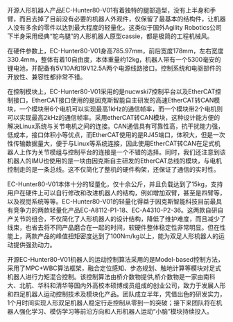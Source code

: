 开源人形机器人产品EC-Hunter80-V01有着独特的腿部造型，没有上半身和手臂，而且去掉了目前没有必要的机器人外观件，仅保留了最基本的结构件，让机器人没有多余的零件以达到最大程度的轻量化。这类似于国外Agility Robotics公司下半身采用经典“鸵鸟腿”的人形机器人原型cassie，都是极简的工程机械风。


在硬件参数上，EC-Hunter80-V01身高785.97mm，前后宽度178mm，左右宽度330.4mm，整体有着10自由度，本体重量约12kg，机器人带有一个5300毫安的锂电池，并配备有5V10A和19V12.5A两个电源线路接口。控制系统和电驱部件的开放性、兼容性都非常不错。


在控制模块上，EC-Hunter80-V01采用的是nucwski7控制平台以及EtherCAT控制接口，EtherCAT接口使用的是因克斯智能自主研发的高速EtherCAT转CAN模块，一个模块带6个电机可以实现最高1kHz的通信帧率，而一个模块带2个电机则可以实现最高2kHz的通信帧率。采用etherCAT转CAN模块，这种设计能方便的解决Linux系统与关节电机之间的连接。CAN通信具有可靠性高，抗干扰能力强，低成本，接口体积小等优点，而EtherCAT使用的是RJ45端口，体积大，但是一次性传输数据量大，便于与Linux等系统连接，因此使用EtherCAT转CAN在足式机器人上作为关节模组与控制平台的连接是一个不错的选择。同时，我们还注意到该机器人的IMU也使用的是一块由因克斯自主研发的EtherCAT总线的模块，与电机控制走的是一条总线。这不仅简化了整机的硬件构架，还保证了通信的实时性。


EC-Hunter80-V01本体十分的轻量化，仅十余公斤，并且负载达到了15kg，支持用户在硬件上可以自行修改和改进机器人的结构，例如增加双臂，甚至是四臂等，以及视觉系统等等。EC-Hunter80-V01的轻量化得益于因克斯智能科技目前最具有竞争力的两款轻量化产品EC-A8112-P1-18、EC-A4310-P2-36。这两款自研自产关节的组合，不仅简化了人形机器人的设计结构，降低了维护难度，而且减少了线束，也省去将不同产品磨合在一起的时间，软硬件整体稳定性非常明显。但在性能上，两款产品的峰值扭矩密度达到了100Nm/kg以上，能为双足人形机器人的运动提供强劲动力。


开源EC-Hunter80-V01机器人的运动控制算法采用的是Model-based控制方法，采用了MPC+WBC算法框架，融合定位感知、步态规划、触地计算等模块对足式机器人进行力矩混合控制。该控制算法由桥介数物提供,桥介数物是一家由南科大、北航、华科和清华等国内外高校本硕博成员组成的创业公司，致力于发展人形和四足机器人运动控制技术及模块化产品。团队成立半年，凭借出色的研发实力，1个月时间实现人形双足机器人稳定行走控制从零到一的突破；接下来团队将在机器人强化学习、模仿学习等前沿方向和人形机器人运动“小脑”模块持续投入。